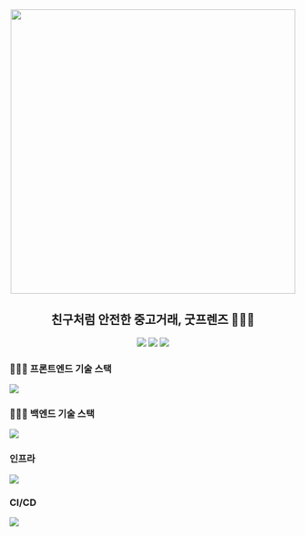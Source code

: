 <div align="center">
<img width ="500" src="https://github.com/woorifisa-projects/GoodFriends/assets/83820185/e4dd46f4-37a0-4c01-a0da-0dc1ad2274d4"/>
 <h2> 친구처럼 안전한 중고거래, 굿프렌즈 🤹🏻‍♀️ </h2>

[<img src="https://img.shields.io/badge/-github wiki-yellow?style=flat&logo=google-chrome&logoColor=black" />](https://github.com/woorifisa-projects/GoodFriends/wiki)
[<img src="https://img.shields.io/badge/-tech blog-blue?style=flat&logo=google-chrome&logoColor=black" />](https://goodfriends-team.tistory.com/)
[<img src="https://img.shields.io/badge/release-v1.1.0-critical?style=flat&logo=google-chrome&logoColor=black" />](https://github.com/woorifisa-projects/GoodFriends/tree/v1.0.0)

</div>

### 👩🏻‍🎨 프론트엔드 기술 스택

![](https://github.com/woorifisa-projects/GoodFriends/assets/83820185/901130a2-3827-4e79-ba38-a730096331ff)

### 🧑🏻‍🚀 백엔드 기술 스택

![](https://github.com/woorifisa-projects/GoodFriends/assets/83820185/a3970af5-704e-4b7a-8c70-f20ca7dd3438)

### 인프라

![](https://github.com/woorifisa-projects/GoodFriends/assets/83820185/1b1406fe-bdc9-409d-938c-57d2657d88dc)

### CI/CD

![](https://github.com/woorifisa-projects/GoodFriends/assets/83820185/b390cfa3-5ddd-4eb1-86a8-cb60c35f5e77)

